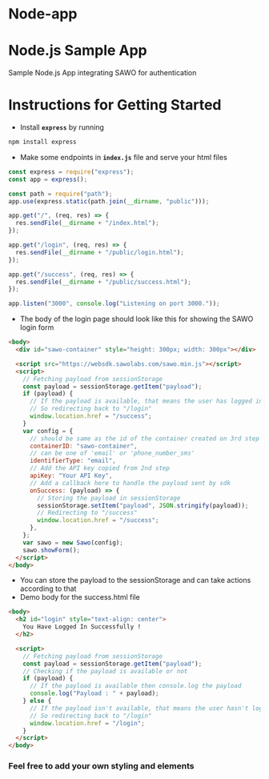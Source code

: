 # Node-app

# Node.js Sample App

Sample Node.js App integrating SAWO for authentication

# Instructions for Getting Started

- Install **`express`** by running

```bash
npm install express
```

- Make some endpoints in **`index.js`** file and serve your html files

```javascript
const express = require("express");
const app = express();

const path = require("path");
app.use(express.static(path.join(__dirname, "public")));

app.get("/", (req, res) => {
  res.sendFile(__dirname + "/index.html");
});

app.get("/login", (req, res) => {
  res.sendFile(__dirname + "/public/login.html");
});

app.get("/success", (req, res) => {
  res.sendFile(__dirname + "/public/success.html");
});

app.listen("3000", console.log("Listening on port 3000."));
```

- The body of the login page should look like this for showing the SAWO login form

```html
<body>
  <div id="sawo-container" style="height: 300px; width: 300px"></div>

  <script src="https://websdk.sawolabs.com/sawo.min.js"></script>
  <script>
    // Fetching payload from sessionStorage
    const payload = sessionStorage.getItem("payload");
    if (payload) {
      // If the payload is available, that means the user has logged in already.
      // So redirecting back to "/login"
      window.location.href = "/success";
    }
    var config = {
      // should be same as the id of the container created on 3rd step
      containerID: "sawo-container",
      // can be one of 'email' or 'phone_number_sms'
      identifierType: "email",
      // Add the API key copied from 2nd step
      apiKey: "Your API Key",
      // Add a callback here to handle the payload sent by sdk
      onSuccess: (payload) => {
        // Storing the payload in sessionStorage
        sessionStorage.setItem("payload", JSON.stringify(payload));
        // Redirecting to "/success"
        window.location.href = "/success";
      },
    };
    var sawo = new Sawo(config);
    sawo.showForm();
  </script>
</body>
```

- You can store the payload to the sessionStorage and can take actions according to that
- Demo body for the success.html file

```html
<body>
  <h2 id="login" style="text-align: center">
    You Have Logged In Successfully !
  </h2>

  <script>
    // Fetching payload from sessionStorage
    const payload = sessionStorage.getItem("payload");
    // Checking if the payload is available or not
    if (payload) {
      // If the payload is available then console.log the payload
      console.log("Payload : " + payload);
    } else {
      // If the payload isn't available, that means the user hasn't logged in yet.
      // So redirecting back to "/login"
      window.location.href = "/login";
    }
  </script>
</body>
```

### Feel free to add your own styling and elements
